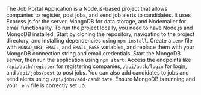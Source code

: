 The Job Portal Application is a Node.js-based project that allows companies to register, post jobs, and send job alerts to candidates. It uses Express.js for the server, MongoDB for data storage, and Nodemailer for email functionality. To run the project locally, you need to have Node.js and MongoDB installed. Start by cloning the repository, navigating to the project directory, and installing dependencies using `npm install`. Create a `.env` file with `MONGO_URI`, `EMAIL`, and `EMAIL_PASS` variables, and replace them with your MongoDB connection string and email credentials. Start the MongoDB server, then run the application using `npm start`. Access the endpoints like `/api/auth/register` for registering companies, `/api/auth/login` for login, and `/api/jobs/post` to post jobs. You can also add candidates to jobs and send alerts using `/api/jobs/add-candidate`. Ensure MongoDB is running and your `.env` file is correctly set up.
